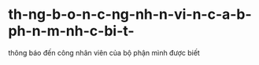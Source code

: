 # th-ng-b-o-n-c-ng-nh-n-vi-n-c-a-b-ph-n-m-nh-c-bi-t-
thông báo đến công nhân viên của bộ phận mình được biết

